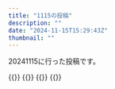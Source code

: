 ```yaml
---
title: "1115の投稿"
description: ""
date: "2024-11-15T15:29:43Z"
thumbnail: ""
---
```

20241115に行った投稿です。
<!--more-->
{{<othersns text="隠そうとする意図があるならもっとうまく隠せるんだからそういう実装にする意味が無いんだよな。<br/>仕組みをなんとなくでも学ばないからそういう発想になるのか？<br/>やべっ、隠そう、なんて人間くさい動きをさせる方が面倒って思えないのが" url="https://qunagi.qunagi.net/notice/Ao3lDPZOaYw6ZTDX84" screenname="jme/k.h" date="2024-11-15T07:21:01.000Z">}}
{{<othersns text="解析する自由" url="https://qunagi.qunagi.net/notice/Ao3dPYf9o9fEc8C2hk" screenname="jme/k.h" date="2024-11-15T05:53:35.000Z">}}
{{<othersns text="敵はIT技術者だけじゃなくて法もだとは思うけど検索とかを殺さない形での案を見たことはない気がするなあ" url="https://qunagi.qunagi.net/notice/Ao3d80L0At4TEYOaEi" screenname="jme/k.h" date="2024-11-15T05:50:24.000Z">}}
{{<othersns text="Webやらの仕組みを理解してない人が当然大半だよなあ、世の中" url="https://qunagi.qunagi.net/notice/Ao3Xdp2f6lUvk4bczA" screenname="jme/k.h" date="2024-11-15T04:48:55.000Z">}}
